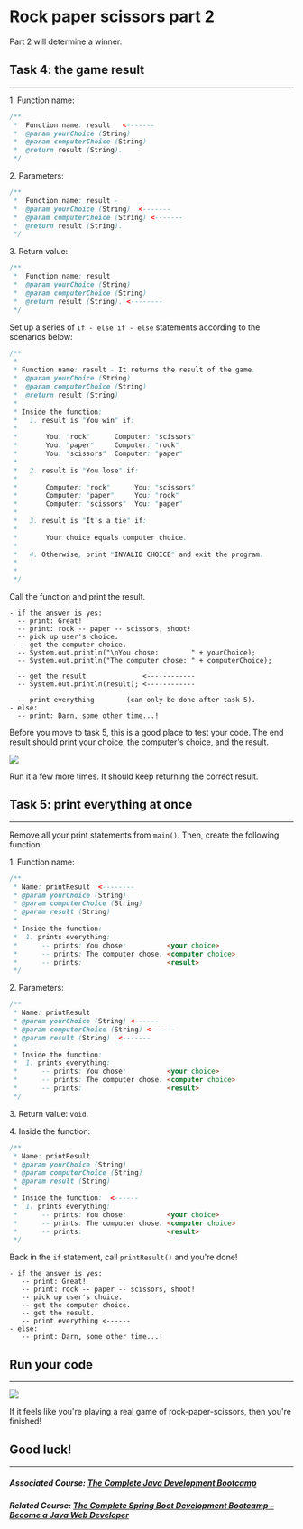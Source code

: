 # **Rock paper scissors part 2**

Part 2 will determine a winner.

## Task 4: the game result
-----------------------

1\. Function name:

```java
/**
 *  Function name: result   <-------
 *  @param yourChoice (String)
 *  @param computerChoice (String)
 *  @return result (String).
 */
```

2\. Parameters:

```java
/**
 *  Function name: result -
 *  @param yourChoice (String)  <-------
 *  @param computerChoice (String) <-------
 *  @return result (String).
 */
```

3\. Return value:

```java
/**
 *  Function name: result
 *  @param yourChoice (String)
 *  @param computerChoice (String)
 *  @return result (String). <--------
 */
```

Set up a series of `if - else if - else` statements according to the scenarios below:
```java
/**
 *
 * Function name: result - It returns the result of the game.
 *  @param yourChoice (String)
 *  @param computerChoice (String) 
 *  @return result (String) 
 * 
 * Inside the function:
 *   1. result is "You win" if:
 * 
 *       You: "rock"      Computer: "scissors"
 *       You: "paper"     Computer: "rock"
 *       You: "scissors"  Computer: "paper"
 * 
 *   2. result is "You lose" if:
 * 
 *       Computer: "rock"      You: "scissors"
 *       Computer: "paper"     You: "rock"
 *       Computer: "scissors"  You: "paper"
 * 
 *   3. result is "It's a tie" if:
 * 
 *       Your choice equals computer choice.
 *   
 *   4. Otherwise, print "INVALID CHOICE" and exit the program.
 *    
 *       
 */
```

Call the function and print the result.

```
- if the answer is yes:
  -- print: Great!
  -- print: rock -- paper -- scissors, shoot!
  -- pick up user's choice.
  -- get the computer choice.
  -- System.out.println("\nYou chose:        " + yourChoice);
  -- System.out.println("The computer chose: " + computerChoice);

  -- get the result              <------------
  -- System.out.println(result); <------------

  -- print everything        (can only be done after task 5).
- else:
  -- print: Darn, some other time...!
```

Before you move to task 5, this is a good place to test your code. The end result should print your choice, the computer's choice, and the result.

![](https://firebasestorage.googleapis.com/v0/b/learnthepart-75aed.appspot.com/o/images%2F91169998-c75d-4134-b91c-560e5a85ebfd?alt=media&token=794d92c5-1547-4195-9f3b-5b5ecea5794c)

Run it a few more times. It should keep returning the correct result.

## Task 5: print everything at once
--------------------------------

Remove all your print statements from `main()`. Then, create the following function:

1\. Function name:

```java
/**
 * Name: printResult  <--------
 * @param yourChoice (String)
 * @param computerChoice (String)
 * @param result (String)
 *
 * Inside the function:
 *  1. prints everything:
 *      -- prints: You chose:          <your choice>
 *      -- prints: The computer chose: <computer choice>
 *      -- prints:                     <result>
 */
```

2\. Parameters:

```java
/**
 * Name: printResult
 * @param yourChoice (String) <------
 * @param computerChoice (String) <------
 * @param result (String)  <-------
 *
 * Inside the function:
 *  1. prints everything:
 *      -- prints: You chose:          <your choice>
 *      -- prints: The computer chose: <computer choice>
 *      -- prints:                     <result>
 */
```

3\. Return value: `void`.

4\. Inside the function:

```java
/**
 * Name: printResult
 * @param yourChoice (String)
 * @param computerChoice (String)
 * @param result (String)
 *
 * Inside the function:  <------
 *  1. prints everything:
 *      -- prints: You chose:          <your choice>
 *      -- prints: The computer chose: <computer choice>
 *      -- prints:                     <result>
 */
```

Back in the `if` statement, call `printResult()` and you're done!

```
- if the answer is yes:
   -- print: Great!
   -- print: rock -- paper -- scissors, shoot!
   -- pick up user's choice.
   -- get the computer choice.
   -- get the result.
   -- print everything <------
- else:
   -- print: Darn, some other time...!
```

## Run your code
-------------

![](https://firebasestorage.googleapis.com/v0/b/learnthepart-75aed.appspot.com/o/images%2Fdd2570dc-cb51-4b5d-8d60-567413c367f5?alt=media&token=99fc526b-a267-40fd-a1ab-72b1cc76ab61)

If it feels like you're playing a real game of rock-paper-scissors, then you're finished!

## Good luck!
----------

##### Associated Course: [The Complete Java Development Bootcamp](https://udemy-redirect-app.herokuapp.com/java)
##### Related Course: [The Complete Spring Boot Development Bootcamp – Become a Java Web Developer](https://udemy-redirect-app.herokuapp.com/spring)